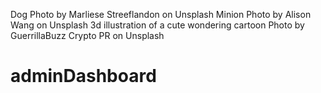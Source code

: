 Dog Photo by Marliese Streeflandon on Unsplash
Minion Photo by Alison Wang on Unsplash
3d illustration of a cute wondering cartoon Photo by GuerrillaBuzz Crypto PR on Unsplash

# adminDashboard
